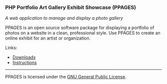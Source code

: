 ### PHP Portfolio Art Gallery Exhibit Showcase (PPAGES)

*A web application to manage and display a photo gallery*

PPAGES is an open source software package for displaying a portfolio of photos on a website in a clean, professional style.  Use PPAGES to create an online exhibit for an artist or organization.

Links:
* [Downloads](https://github.com/center-key/ppages/tree/master/releases)
* [Instructions](http://www.centerkey.com/ppages/)

----
PPAGES is licensed under the [GNU General Public License](http://www.gnu.org/licenses/gpl.html).

